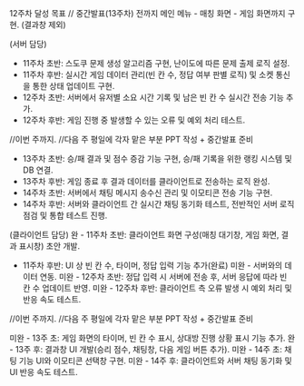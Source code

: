 12주차 달성 목표 // 중간발표(13주차) 전까지 
메인 메뉴 - 매칭 화면 - 게임 화면까지 구현.
(결과창 제외)

 (서버 담당)
 - 11주차 초반: 스도쿠 문제 생성 알고리즘 구현, 난이도에 따른 문제 출제 로직 설정.
 - 11주차 후반: 실시간 게임 데이터 관리(빈 칸 수, 정답 여부 판별 로직) 및 소켓 통신을 통한 상태 업데이트 구현.
 - 12주차 초반: 서버에서 유저별 소요 시간 기록 및 남은 빈 칸 수 실시간 전송 기능 추가.
 - 12주차 후반: 게임 진행 중 발생할 수 있는 오류 및 예외 처리 테스트.

//이번 주까지.
//다음 주 평일에 각자 맡은 부분 PPT 작성 + 중간발표 준비

 - 13주차 초반: 승/패 결과 및 점수 증감 기능 구현, 승/패 기록을 위한 랭킹 시스템 및 DB 연결.
 - 13주차 후반: 게임 종료 후 결과 데이터를 클라이언트로 전송하는 로직 완성.
 - 14주차 초반: 서버에서 채팅 메시지 송수신 관리 및 이모티콘 전송 기능 구현.
 - 14주차 후반: 서버와 클라이언트 간 실시간 채팅 동기화 테스트, 전반적인 서버 로직 점검 및 통합 테스트 진행.

 (클라이언트 담당)
완  - 11주차 초반: 클라이언트 화면 구성(매칭 대기창, 게임 화면, 결과 표시창) 초안 개발.
  - 11주차 후반: UI 상 빈 칸 수, 타이머, 정답 입력 기능 추가(완료) 
미완 - 서버와의 데이터 연동.
미완 - 12주차 초반: 정답 입력 시 서버에 전송 후, 서버 응답에 따라 빈 칸 수 업데이트 반영.
미완 - 12주차 후반: 클라이언트 측 오류 발생 시 예외 처리 및 반응 속도 테스트.

//이번 주까지.
//다음 주 평일에 각자 맡은 부분 PPT 작성 + 중간발표 준비

미완 - 13주 초: 게임 화면의 타이머, 빈 칸 수 표시, 상대방 진행 상황 표시 기능 추가.
완  - 13주 후: 결과창 UI 개발(승리 점수, 채팅창, 다음 게임 버튼 추가).
미완 - 14주 초: 채팅 기능 UI와 이모티콘 선택창 구현.
미완 - 14주 후: 클라이언트와 서버 채팅 동기화 및 UI 반응 속도 테스트.
